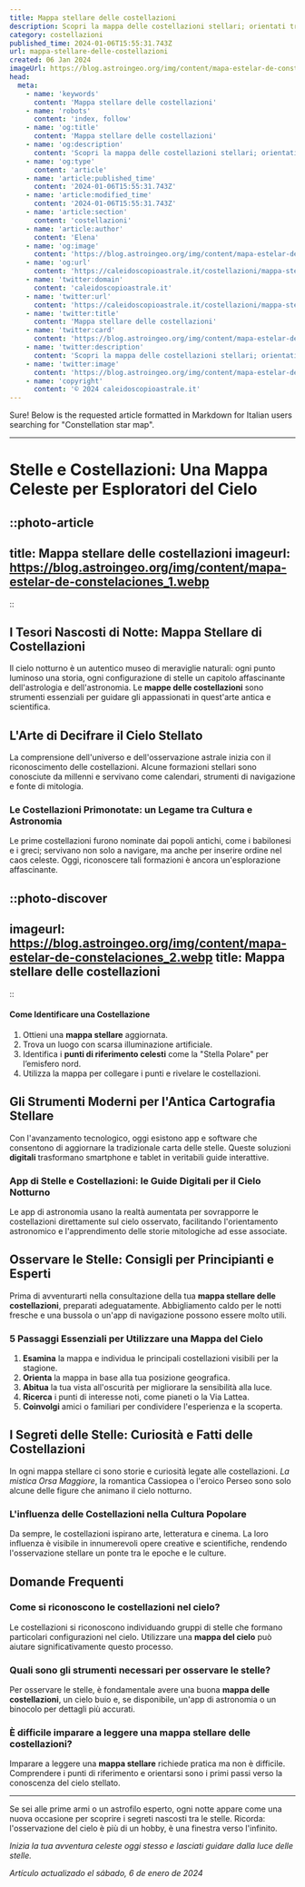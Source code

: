 ```yaml
---
title: Mappa stellare delle costellazioni
description: Scopri la mappa delle costellazioni stellari; orientati tra le meraviglie del cielo notturno italiano con la nostra guida esperta.
category: costellazioni
published_time: 2024-01-06T15:55:31.743Z
url: mappa-stellare-delle-costellazioni
created: 06 Jan 2024
imageUrl: https://blog.astroingeo.org/img/content/mapa-estelar-de-constelaciones_1.webp
head:
  meta:
    - name: 'keywords'
      content: 'Mappa stellare delle costellazioni'
    - name: 'robots'
      content: 'index, follow'
    - name: 'og:title'
      content: 'Mappa stellare delle costellazioni'
    - name: 'og:description'
      content: 'Scopri la mappa delle costellazioni stellari; orientati tra le meraviglie del cielo notturno italiano con la nostra guida esperta.'
    - name: 'og:type'
      content: 'article'
    - name: 'article:published_time'
      content: '2024-01-06T15:55:31.743Z'
    - name: 'article:modified_time'
      content: '2024-01-06T15:55:31.743Z'
    - name: 'article:section'
      content: 'costellazioni'
    - name: 'article:author'
      content: 'Elena'
    - name: 'og:image'
      content: 'https://blog.astroingeo.org/img/content/mapa-estelar-de-constelaciones_1.webp'
    - name: 'og:url'
      content: 'https://caleidoscopioastrale.it/costellazioni/mappa-stellare-delle-costellazioni'
    - name: 'twitter:domain'
      content: 'caleidoscopioastrale.it'
    - name: 'twitter:url'
      content: 'https://caleidoscopioastrale.it/costellazioni/mappa-stellare-delle-costellazioni'
    - name: 'twitter:title'
      content: 'Mappa stellare delle costellazioni'
    - name: 'twitter:card'
      content: 'https://blog.astroingeo.org/img/content/mapa-estelar-de-constelaciones_1.webp'
    - name: 'twitter:description'
      content: 'Scopri la mappa delle costellazioni stellari; orientati tra le meraviglie del cielo notturno italiano con la nostra guida esperta.'
    - name: 'twitter:image'
      content: 'https://blog.astroingeo.org/img/content/mapa-estelar-de-constelaciones_1.webp'
    - name: 'copyright'
      content: '© 2024 caleidoscopioastrale.it'
---
```

Sure! Below is the requested article formatted in Markdown for Italian users searching for "Constellation star map".

---

# Stelle e Costellazioni: Una Mappa Celeste per Esploratori del Cielo

::photo-article
---
title: Mappa stellare delle costellazioni
imageurl: https://blog.astroingeo.org/img/content/mapa-estelar-de-constelaciones_1.webp
---
::

## I Tesori Nascosti di Notte: Mappa Stellare di Costellazioni

Il cielo notturno è un autentico museo di meraviglie naturali: ogni punto luminoso una storia, ogni configurazione di stelle un capitolo affascinante dell'astrologia e dell'astronomia. Le **mappe delle costellazioni** sono strumenti essenziali per guidare gli appassionati in quest'arte antica e scientifica.

## L'Arte di Decifrare il Cielo Stellato

La comprensione dell'universo e dell'osservazione astrale inizia con il riconoscimento delle costellazioni. Alcune formazioni stellari sono conosciute da millenni e servivano come calendari, strumenti di navigazione e fonte di mitologia.

### **Le Costellazioni Primonotate: un Legame tra Cultura e Astronomia**

Le prime costellazioni furono nominate dai popoli antichi, come i babilonesi e i greci; servivano non solo a navigare, ma anche per inserire ordine nel caos celeste. Oggi, riconoscere tali formazioni è ancora un'esplorazione affascinante.


::photo-discover
---
imageurl: https://blog.astroingeo.org/img/content/mapa-estelar-de-constelaciones_2.webp
title: Mappa stellare delle costellazioni
---
::

#### **Come Identificare una Costellazione**

1. Ottieni una **mappa stellare** aggiornata.
2. Trova un luogo con scarsa illuminazione artificiale.
3. Identifica i **punti di riferimento celesti** come la "Stella Polare" per l’emisfero nord.
4. Utilizza la mappa per collegare i punti e rivelare le costellazioni.

## Gli Strumenti Moderni per l'Antica Cartografia Stellare

Con l'avanzamento tecnologico, oggi esistono app e software che consentono di aggiornare la tradizionale carta delle stelle. Queste soluzioni **digitali** trasformano smartphone e tablet in veritabili guide interattive.

### **App di Stelle e Costellazioni: le Guide Digitali per il Cielo Notturno**

Le app di astronomia usano la realtà aumentata per sovrapporre le costellazioni direttamente sul cielo osservato, facilitando l'orientamento astronomico e l'apprendimento delle storie mitologiche ad esse associate.

## Osservare le Stelle: Consigli per Principianti e Esperti

Prima di avventurarti nella consultazione della tua **mappa stellare delle costellazioni**, preparati adeguatamente. Abbigliamento caldo per le notti fresche e una bussola o un'app di navigazione possono essere molto utili.

### **5 Passaggi Essenziali per Utilizzare una Mappa del Cielo**

1. **Esamina** la mappa e individua le principali costellazioni visibili per la stagione.
2. **Orienta** la mappa in base alla tua posizione geografica.
3. **Abitua** la tua vista all'oscurità per migliorare la sensibilità alla luce.
4. **Ricerca** i punti di interesse noti, come pianeti o la Via Lattea.
5. **Coinvolgi** amici o familiari per condividere l'esperienza e la scoperta.

## I Segreti delle Stelle: Curiosità e Fatti delle Costellazioni

In ogni mappa stellare ci sono storie e curiosità legate alle costellazioni. *La mistica Orsa Maggiore*, la romantica Cassiopea o l'eroico Perseo sono solo alcune delle figure che animano il cielo notturno.

### **L'influenza delle Costellazioni nella Cultura Popolare**

Da sempre, le costellazioni ispirano arte, letteratura e cinema. La loro influenza è visibile in innumerevoli opere creative e scientifiche, rendendo l'osservazione stellare un ponte tra le epoche e le culture.

## Domande Frequenti

### Come si riconoscono le costellazioni nel cielo?
Le costellazioni si riconoscono individuando gruppi di stelle che formano particolari configurazioni nel cielo. Utilizzare una **mappa del cielo** può aiutare significativamente questo processo.

### Quali sono gli strumenti necessari per osservare le stelle?
Per osservare le stelle, è fondamentale avere una buona **mappa delle costellazioni**, un cielo buio e, se disponibile, un'app di astronomia o un binocolo per dettagli più accurati.

### È difficile imparare a leggere una mappa stellare delle costellazioni?
Imparare a leggere una **mappa stellare** richiede pratica ma non è difficile. Comprendere i punti di riferimento e orientarsi sono i primi passi verso la conoscenza del cielo stellato.

---

Se sei alle prime armi o un astrofilo esperto, ogni notte appare come una nuova occasione per scoprire i segreti nascosti tra le stelle. Ricorda: l'osservazione del cielo è più di un hobby, è una finestra verso l'infinito.

*Inizia la tua avventura celeste oggi stesso e lasciati guidare dalla luce delle stelle.*

_Artículo actualizado el sábado, 6 de enero de 2024_